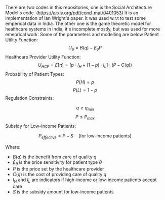 There are two codes in this repositories, one is the Social Architecture Model's code. (https://arxiv.org/pdf/cond-mat/0401053)  It is an implementation of Ian Wright's paper. It was used w.r.t to test some emperical data in India. The other one is the game theoretic model for healthcare systems in India, it's incomplete mostly, but was used for more emeprical work. Some of the parameters and modelling are below 
Patient Utility Function: $$U_{\theta} = B(q) - \beta_{\theta}P$$
Healthcare Provider Utility Function: $$U_{HCP} = E[\pi] = [p \cdot I_H + (1 - p) \cdot I_L] \cdot (P - C(q))$$
Probability of Patient Types:
$$P(H) = p$$
$$P(L) = 1 - p$$
Regulation Constraints:

$$q \geq q_{min}$$
$$P \leq P_{max}$$
Subsidy for Low-Income Patients:

$$P_{effective} = P - S \quad \text{(for low-income patients)}$$

Where:
- $B(q)$ is the benefit from care of quality $q$
- $\beta_{\theta}$ is the price sensitivity for patient type $\theta$
- $P$ is the price set by the healthcare provider
- $C(q)$ is the cost of providing care of quality $q$
- $I_H$ and $I_L$ are indicators if high-income or low-income patients accept care
- $S$ is the subsidy amount for low-income patients
